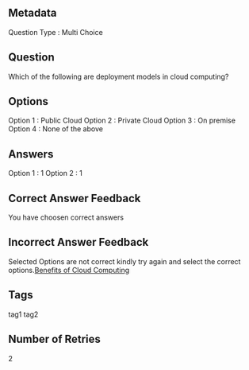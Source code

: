 ## Metadata
Question Type : Multi Choice

## Question
Which of the following are deployment models in cloud computing?

## Options
Option 1 : Public Cloud 
Option 2 : Private Cloud
Option 3 : On premise
Option 4 : None of the above

## Answers
Option 1 : 1 Option 2 : 1

## Correct Answer Feedback
You have choosen correct answers

## Incorrect Answer Feedback
Selected Options are not correct kindly try again and select the correct options.[Benefits of Cloud Computing](https://spanning.com/blog/cloud-computing-benefits-disadvantages-types/)

## Tags
tag1
tag2

## Number of Retries
2

